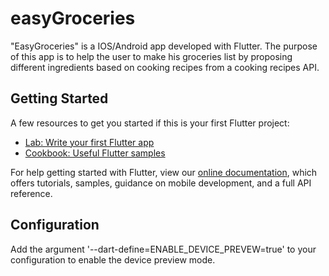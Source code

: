 # easyGroceries

"EasyGroceries" is a IOS/Android app developed with Flutter. The purpose of this app is to help the user to make his groceries list by proposing different ingredients based on cooking recipes from a cooking recipes API. 

## Getting Started

A few resources to get you started if this is your first Flutter project:

- [Lab: Write your first Flutter app](https://flutter.dev/docs/get-started/codelab)
- [Cookbook: Useful Flutter samples](https://flutter.dev/docs/cookbook)

For help getting started with Flutter, view our
[online documentation](https://flutter.dev/docs), which offers tutorials,
samples, guidance on mobile development, and a full API reference.

## Configuration

Add the argument '--dart-define=ENABLE_DEVICE_PREVEW=true' to your configuration to enable the device preview mode. 
